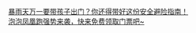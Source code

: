   
[暴雨天万一要带孩子出门？你还得带好这份安全避险指南！](http://www.dianyue.me/archives/310/4rtk2jqqnwe5w4ie/)  
[泡泡凤凰跑强势来袭，快来免费领取门票吧~](http://www.dianyue.me/archives/831/3jyuvbz647by71ws/)